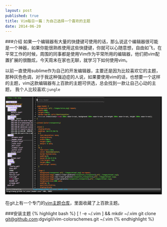 ```yaml
---
layout: post
published: true
title: Vim每日一篇：为自己选择一个喜欢的主题
date: 2014-06-20
---
```


###介绍
如果一个编辑器有大量的快捷键可使用的话，那么说这个编辑器很可能是一个神器，如果你能很熟练使用这些快捷键，你就可以心随意想，自由如飞，在平常工作的时候，周围的同事都是使用Vim作为平常所用的编辑器，他们把vim配置扩展的很酷炫，今天周末在家也无聊，就学习下如何使用vim。

以前一直使用sublime作为自己的开发编辑器，主要还是因为比较喜欢它的主题，那种灰色色调，对于我这种强迫症的人说，如果要使用vim的话，也想要一个这样的主题，vim这款编辑器有上百款的主题可供选，总会找到一款让自己心动的主题， 我个人比较喜欢:`jungle`

<img src="/images/2014-06-20/jungle2.png" alt="jungle" />

在git上有一个专门的[vim主题仓库](https://github.com/flazz/vim-colorschemes)，里面收藏了上百款主题。

###安装主题
{% highlight bash %}
[ ! -e ~/.vim ] && mkdir  ~/.vim
git clone git@github.com:dgvigil/vim-colorschemes.git ~/.vim
{% endhighlight %}

